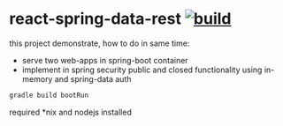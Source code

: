 react-spring-data-rest [![build](https://travis-ci.org/daggerok/react-spring-data-rest.svg?branch=master)](https://travis-ci.org/daggerok/react-spring-data-rest)
==========================

this project demonstrate, how to do in same time:
- serve two web-apps in spring-boot container
- implement in spring security public and closed functionality using in-memory and spring-data auth

```bash
gradle build bootRun
```

required *nix and nodejs installed
